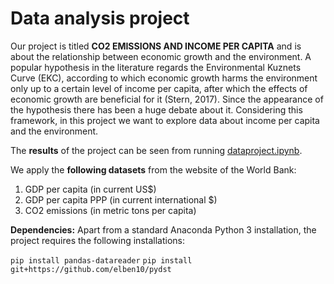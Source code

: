 # Data analysis project

Our project is titled **CO2 EMISSIONS AND INCOME PER CAPITA** and is about the relationship between economic growth and the environment. A popular hypothesis in the literature regards the Environmental Kuznets Curve (EKC), according to which economic growth harms the environment only up to a certain level of income per capita, after which the effects of economic growth are beneficial for it (Stern, 2017). Since the appearance of the hypothesis there has been a huge debate about it. Considering this framework, in this project we want to explore data about income per capita and the environment.

The **results** of the project can be seen from running [dataproject.ipynb](dataproject.ipynb).

We apply the **following datasets** from the website of the World Bank:

1. GDP per capita (in current US$) 
2. GDP per capita PPP (in current international $)
3. CO2 emissions (in metric tons per capita)

**Dependencies:** Apart from a standard Anaconda Python 3 installation, the project requires the following installations:

`pip install pandas-datareader`
`pip install git+https://github.com/elben10/pydst`